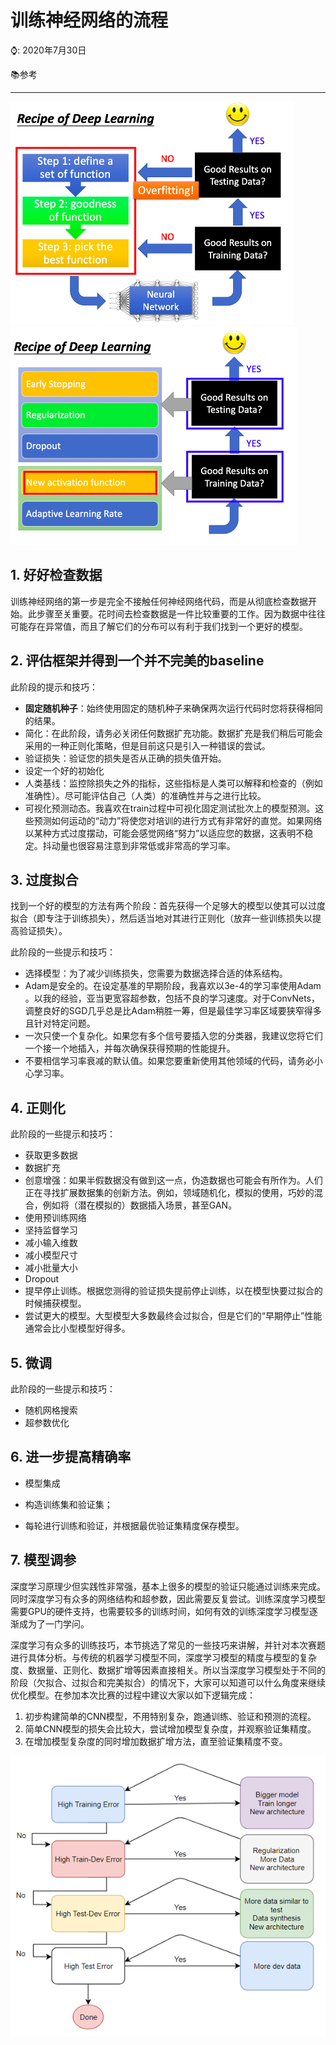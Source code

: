 # **训练神经网络的流程**

⌚️: 2020年7月30日

📚参考

---

<img src="imgs\image-20210111112319410.png" alt="image-20210111112319410" style="zoom: 50%;" />

<img src="imgs\image-20210111132656762.png" alt="image-20210111132656762" style="zoom:50%;" />

## **1. 好好检查数据**

训练神经网络的第一步是完全不接触任何神经网络代码，而是从彻底检查数据开始。此步骤至关重要。花时间去检查数据是一件比较重要的工作。因为数据中往往可能存在异常值，而且了解它们的分布可以有利于我们找到一个更好的模型。

## **2. 评估框架并得到一个并不完美的baseline**

此阶段的提示和技巧：

- **固定随机种子**：始终使用固定的随机种子来确保两次运行代码时您将获得相同的结果。
- 简化：在此阶段，请务必关闭任何数据扩充功能。数据扩充是我们稍后可能会采用的一种正则化策略，但是目前这只是引入一种错误的尝试。
- 验证损失：验证您的损失是否从正确的损失值开始。
- 设定一个好的初始化
- 人类基线：监控除损失之外的指标，这些指标是人类可以解释和检查的（例如准确性）。尽可能评估自己（人类）的准确性并与之进行比较。
- 可视化预测动态。我喜欢在train过程中可视化固定测试批次上的模型预测。这些预测如何运动的“动力”将使您对培训的进行方式有非常好的直觉。如果网络以某种方式过度摆动，可能会感觉网络“努力”以适应您的数据，这表明不稳定。抖动量也很容易注意到非常低或非常高的学习率。

## **3. 过度拟合**

找到一个好的模型的方法有两个阶段：首先获得一个足够大的模型以使其可以过度拟合（即专注于训练损失），然后适当地对其进行正则化（放弃一些训练损失以提高验证损失）。

此阶段的一些提示和技巧：

- 选择模型：为了减少训练损失，您需要为数据选择合适的体系结构。
- Adam是安全的。在设定基准的早期阶段，我喜欢以3e-4的学习率使用Adam 。以我的经验，亚当更宽容超参数，包括不良的学习速度。对于ConvNets，调整良好的SGD几乎总是比Adam稍胜一筹，但是最佳学习率区域要狭窄得多且针对特定问题。
- 一次只使一个复杂化。如果您有多个信号要插入您的分类器，我建议您将它们一个接一个地插入，并每次确保获得预期的性能提升。
- 不要相信学习率衰减的默认值。如果您要重新使用其他领域的代码，请务必小心学习率。

## **4. 正则化**

此阶段的一些提示和技巧：

- 获取更多数据
- 数据扩充
- 创意增强：如果半假数据没有做到这一点，伪造数据也可能会有所作为。人们正在寻找扩展数据集的创新方法。例如，领域随机化，模拟的使用，巧妙的混合，例如将（潜在模拟的）数据插入场景，甚至GAN。
- 使用预训练网络
- 坚持监督学习
- 减小输入维数
- 减小模型尺寸
- 减小批量大小
- Dropout
- 提早停止训练。根据您测得的验证损失提前停止训练，以在模型快要过拟合的时候捕获模型。
- 尝试更大的模型。大型模型大多数最终会过拟合，但是它们的“早期停止”性能通常会比小型模型好得多。

## **5. 微调**

此阶段的一些提示和技巧：

- 随机网格搜索
- 超参数优化

## **6. 进一步提高精确率**

- 模型集成

- 构造训练集和验证集；

- 每轮进行训练和验证，并根据最优验证集精度保存模型。

  

## 7. 模型调参

深度学习原理少但实践性非常强，基本上很多的模型的验证只能通过训练来完成。同时深度学习有众多的网络结构和超参数，因此需要反复尝试。训练深度学习模型需要GPU的硬件支持，也需要较多的训练时间，如何有效的训练深度学习模型逐渐成为了一门学问。

深度学习有众多的训练技巧，本节挑选了常见的一些技巧来讲解，并针对本次赛题进行具体分析。与传统的机器学习模型不同，深度学习模型的精度与模型的复杂度、数据量、正则化、数据扩增等因素直接相关。所以当深度学习模型处于不同的阶段（欠拟合、过拟合和完美拟合）的情况下，大家可以知道可以什么角度来继续优化模型。在参加本次比赛的过程中建议大家以如下逻辑完成：

1. 初步构建简单的CNN模型，不用特别复杂，跑通训练、验证和预测的流程。
2. 简单CNN模型的损失会比较大，尝试增加模型复杂度，并观察验证集精度。
3. 在增加模型复杂度的同时增加数据扩增方法，直至验证集精度不变。

![img](imgs\5.png)

